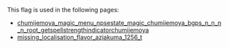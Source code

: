 This flag is used in the following pages:
 - [chumijemoya_magic_menu_npsestate_magic_chumijemoya_bgps_n_n_n_n_root_getspellstrengthindicatorchumijemoya](../events/chumijemoya_magic_menu_npsestate_magic_chumijemoya_bgps_n_n_n_n_root_getspellstrengthindicatorchumijemoya.md)
 - [missing_localisation_flavor_azjakuma_1256_t](../events/missing_localisation_flavor_azjakuma_1256_t.md)
